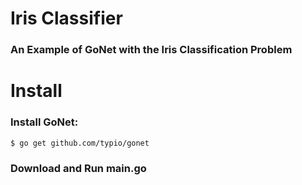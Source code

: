 # Iris Classifier

### An Example of GoNet with the Iris Classification Problem

# Install
### Install GoNet:
```
$ go get github.com/typio/gonet
```
### Download and Run main.go